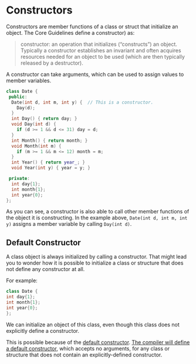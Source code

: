 # Constructors

Constructors are member functions of a class or struct that initialize an object. The Core Guidelines define a constructor) as:

> constructor: an operation that initializes (“constructs”) an object. Typically a constructor establishes an invariant and often acquires resources needed for an object to be used (which are then typically released by a destructor).

A constructor can take arguments, which can be used to assign values to member variables.

```C++
class Date {
 public:
  Date(int d, int m, int y) {  // This is a constructor.
    Day(d);
  }
  int Day() { return day; }
  void Day(int d) {
    if (d >= 1 && d <= 31) day = d;
  }
  int Month() { return month; }
  void Month(int m) {
    if (m >= 1 && m <= 12) month = m;
  }
  int Year() { return year_; }
  void Year(int y) { year = y; }

 private:
  int day{1};
  int month{1};
  int year{0};
};

```

As you can see, a constructor is also able to call other member functions of the object it is constructing. In the example above, `Date(int d, int m, int y)` assigns a member variable by calling `Day(int d)`.

## Default Constructor

A class object is always initialized by calling a constructor. That might lead you to wonder how it is possible to initialize a class or structure that does not define any constructor at all.

For example:

```C++
class Date {
int day{1};
int month{1};
int year{0};
};
```

We can initialize an object of this class, even though this class does not explicitly define a constructor.

This is possible because of the [default constructor](http://isocpp.github.io/CppCoreGuidelines/CppCoreGuidelines#cctor-constructors-assignments-and-destructors). [The compiler will define a default constructor](https://en.cppreference.com/w/cpp/language/default_constructor), which accepts no arguments, for any class or structure that does not contain an explicitly-defined constructor.
